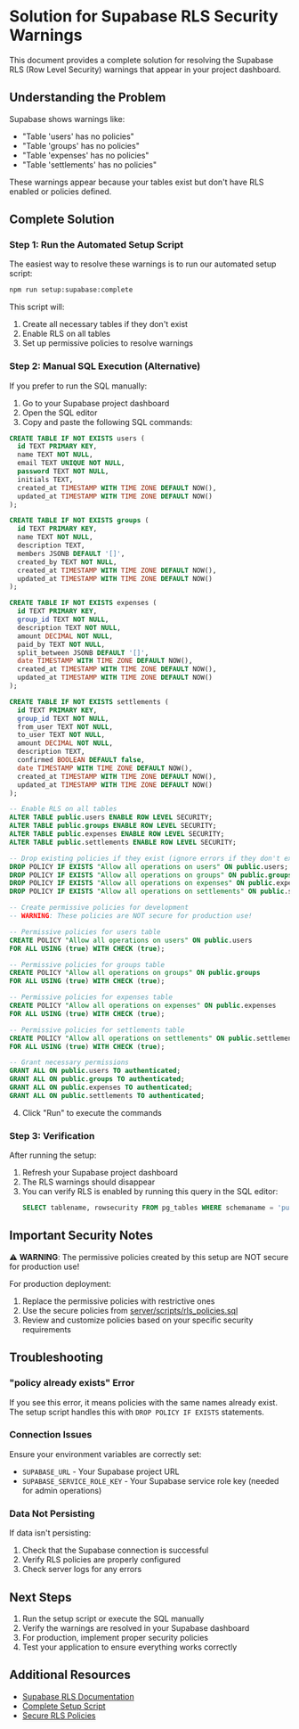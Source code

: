 # Solution for Supabase RLS Security Warnings

This document provides a complete solution for resolving the Supabase RLS (Row Level Security) warnings that appear in your project dashboard.

## Understanding the Problem

Supabase shows warnings like:
- "Table 'users' has no policies"
- "Table 'groups' has no policies"
- "Table 'expenses' has no policies"
- "Table 'settlements' has no policies"

These warnings appear because your tables exist but don't have RLS enabled or policies defined.

## Complete Solution

### Step 1: Run the Automated Setup Script

The easiest way to resolve these warnings is to run our automated setup script:

```bash
npm run setup:supabase:complete
```

This script will:
1. Create all necessary tables if they don't exist
2. Enable RLS on all tables
3. Set up permissive policies to resolve warnings

### Step 2: Manual SQL Execution (Alternative)

If you prefer to run the SQL manually:

1. Go to your Supabase project dashboard
2. Open the SQL editor
3. Copy and paste the following SQL commands:

```sql
CREATE TABLE IF NOT EXISTS users (
  id TEXT PRIMARY KEY,
  name TEXT NOT NULL,
  email TEXT UNIQUE NOT NULL,
  password TEXT NOT NULL,
  initials TEXT,
  created_at TIMESTAMP WITH TIME ZONE DEFAULT NOW(),
  updated_at TIMESTAMP WITH TIME ZONE DEFAULT NOW()
);

CREATE TABLE IF NOT EXISTS groups (
  id TEXT PRIMARY KEY,
  name TEXT NOT NULL,
  description TEXT,
  members JSONB DEFAULT '[]',
  created_by TEXT NOT NULL,
  created_at TIMESTAMP WITH TIME ZONE DEFAULT NOW(),
  updated_at TIMESTAMP WITH TIME ZONE DEFAULT NOW()
);

CREATE TABLE IF NOT EXISTS expenses (
  id TEXT PRIMARY KEY,
  group_id TEXT NOT NULL,
  description TEXT NOT NULL,
  amount DECIMAL NOT NULL,
  paid_by TEXT NOT NULL,
  split_between JSONB DEFAULT '[]',
  date TIMESTAMP WITH TIME ZONE DEFAULT NOW(),
  created_at TIMESTAMP WITH TIME ZONE DEFAULT NOW(),
  updated_at TIMESTAMP WITH TIME ZONE DEFAULT NOW()
);

CREATE TABLE IF NOT EXISTS settlements (
  id TEXT PRIMARY KEY,
  group_id TEXT NOT NULL,
  from_user TEXT NOT NULL,
  to_user TEXT NOT NULL,
  amount DECIMAL NOT NULL,
  description TEXT,
  confirmed BOOLEAN DEFAULT false,
  date TIMESTAMP WITH TIME ZONE DEFAULT NOW(),
  created_at TIMESTAMP WITH TIME ZONE DEFAULT NOW(),
  updated_at TIMESTAMP WITH TIME ZONE DEFAULT NOW()
);

-- Enable RLS on all tables
ALTER TABLE public.users ENABLE ROW LEVEL SECURITY;
ALTER TABLE public.groups ENABLE ROW LEVEL SECURITY;
ALTER TABLE public.expenses ENABLE ROW LEVEL SECURITY;
ALTER TABLE public.settlements ENABLE ROW LEVEL SECURITY;

-- Drop existing policies if they exist (ignore errors if they don't exist)
DROP POLICY IF EXISTS "Allow all operations on users" ON public.users;
DROP POLICY IF EXISTS "Allow all operations on groups" ON public.groups;
DROP POLICY IF EXISTS "Allow all operations on expenses" ON public.expenses;
DROP POLICY IF EXISTS "Allow all operations on settlements" ON public.settlements;

-- Create permissive policies for development
-- WARNING: These policies are NOT secure for production use!

-- Permissive policies for users table
CREATE POLICY "Allow all operations on users" ON public.users
FOR ALL USING (true) WITH CHECK (true);

-- Permissive policies for groups table
CREATE POLICY "Allow all operations on groups" ON public.groups
FOR ALL USING (true) WITH CHECK (true);

-- Permissive policies for expenses table
CREATE POLICY "Allow all operations on expenses" ON public.expenses
FOR ALL USING (true) WITH CHECK (true);

-- Permissive policies for settlements table
CREATE POLICY "Allow all operations on settlements" ON public.settlements
FOR ALL USING (true) WITH CHECK (true);

-- Grant necessary permissions
GRANT ALL ON public.users TO authenticated;
GRANT ALL ON public.groups TO authenticated;
GRANT ALL ON public.expenses TO authenticated;
GRANT ALL ON public.settlements TO authenticated;
```

4. Click "Run" to execute the commands

### Step 3: Verification

After running the setup:

1. Refresh your Supabase project dashboard
2. The RLS warnings should disappear
3. You can verify RLS is enabled by running this query in the SQL editor:
   ```sql
   SELECT tablename, rowsecurity FROM pg_tables WHERE schemaname = 'public';
   ```

## Important Security Notes

⚠️ **WARNING**: The permissive policies created by this setup are NOT secure for production use!

For production deployment:
1. Replace the permissive policies with restrictive ones
2. Use the secure policies from [server/scripts/rls_policies.sql](file:///C:/Users/tusha/OneDrive/Desktop/splitwise1/Readyapp/server/scripts/rls_policies.sql)
3. Review and customize policies based on your specific security requirements

## Troubleshooting

### "policy already exists" Error

If you see this error, it means policies with the same names already exist. The setup script handles this with `DROP POLICY IF EXISTS` statements.

### Connection Issues

Ensure your environment variables are correctly set:
- `SUPABASE_URL` - Your Supabase project URL
- `SUPABASE_SERVICE_ROLE_KEY` - Your Supabase service role key (needed for admin operations)

### Data Not Persisting

If data isn't persisting:
1. Check that the Supabase connection is successful
2. Verify RLS policies are properly configured
3. Check server logs for any errors

## Next Steps

1. Run the setup script or execute the SQL manually
2. Verify the warnings are resolved in your Supabase dashboard
3. For production, implement proper security policies
4. Test your application to ensure everything works correctly

## Additional Resources

- [Supabase RLS Documentation](https://supabase.com/docs/guides/auth/row-level-security)
- [Complete Setup Script](file:///C:/Users/tusha/OneDrive/Desktop/splitwise1/Readyapp/server/scripts/completeSetup.sql)
- [Secure RLS Policies](file:///C:/Users/tusha/OneDrive/Desktop/splitwise1/Readyapp/server/scripts/rls_policies.sql)